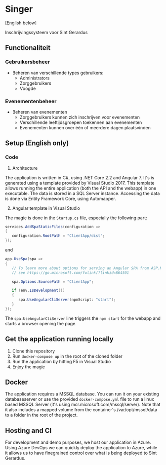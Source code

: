 # Singer

[English below]

Inschrijvingssysteem voor Sint Gerardus

## Functionaliteit

### Gebruikersbeheer

* Beheren van verschillende types gebruikers:
  * Administrators
  * Zorggebruikers
  * Voogde
  
### Evenementenbeheer

* Beheren van evenementen
  * Zorggebruikers kunnen zich inschrijven voor evenementen
  * Verschillende leeftijdsgroepen toekennen aan evenementen
  * Evenementen kunnen over één of meerdere dagen plaatsvinden



## Setup (English only)

### Code

1. Architecture

The application is written in C#, using .NET Core 2.2 and Angular 7. It's is generated using a template provided by Visual Studio 2017.
This template allows running the entire application (both the API and the webapp) in one executable.
The data is stored in a SQL Server instance. Accessing the data is done via Entity Framework Core, using Automapper.


2. Angular template in Visual Studio

The magic is done in the `Startup.cs` file, especially the following part:

```C#
services.AddSpaStaticFiles(configuration =>
{
   configuration.RootPath = "ClientApp/dist";
});
```

and

```C#
app.UseSpa(spa =>
{
   // To learn more about options for serving an Angular SPA from ASP.NET Core,
   // see https://go.microsoft.com/fwlink/?linkid=864501

   spa.Options.SourcePath = "ClientApp";

   if (env.IsDevelopment())
   {
      spa.UseAngularCliServer(npmScript: "start");
   }
});
```

The `spa.UseAngularCliServer` line triggers the `npm start` for the webapp and starts a browser opening the page.



## Get the application running locally

1. Clone this repository
2. Run `docker-compose up` in the root of the cloned folder
2. Run the application by hitting F5 in Visual Studio
3. Enjoy the magic 


## Docker

The application requires a MSSQL database. You can run it on your existing databaseserver or use the provided `docker-compose.yml` file to run a linux based MSSQL Server (it's using mcr.microsoft.com/mssql/server). Note that it also includes a mapped volume from the container's /var/opt/mssql/data to a folder in the root of the project.

## Hosting and CI

For development and demo purposes, we host our application in Azure. Using Azure DevOps we can quickly deploy the application to Azure, while it allows us to have finegrained control over what is being deployed to Sint Gerardus.
